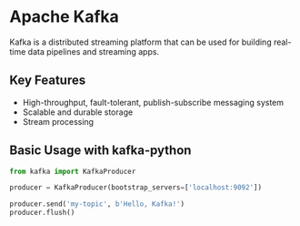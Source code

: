 # Apache Kafka

Kafka is a distributed streaming platform that can be used for building real-time data pipelines and streaming apps.

## Key Features
- High-throughput, fault-tolerant, publish-subscribe messaging system
- Scalable and durable storage
- Stream processing

## Basic Usage with kafka-python

```python
from kafka import KafkaProducer

producer = KafkaProducer(bootstrap_servers=['localhost:9092'])

producer.send('my-topic', b'Hello, Kafka!')
producer.flush()
```